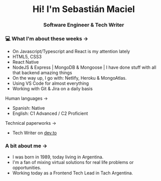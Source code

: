 <h1 align="center"> Hi! I'm Sebastián Maciel </h1>
<h3 align="center"> Software Engineer & Tech Writer</h3>

### 💻 What I'm about these weeks ->

- On Javascript/Typescript and React is my attention lately
- HTML5, CSS3
- React Native
- NodeJS & Express | MongoDB & Mongoose | I have done stuff with all that backend amazing things
- On the way up, I go with: Netlify, Heroku & MongoAtlas.
- Using VS Code for almost everything
- Working with Git & Jira on a daily basis

Human languages ->

- Spanish: Native
- English: C1 Advanced / C2 Proficient

Technical paperworks ->

- Tech Writer on [dev.to](https://dev.to/sebastianmaciel/)

### A bit about me ->

- I was born in 1989, today living in Argentina.
- I'm a fan of mixing virtual solutions for real life problems or opportunities.
- Working today as a Frontend Tech Lead in Tach Argentina.
